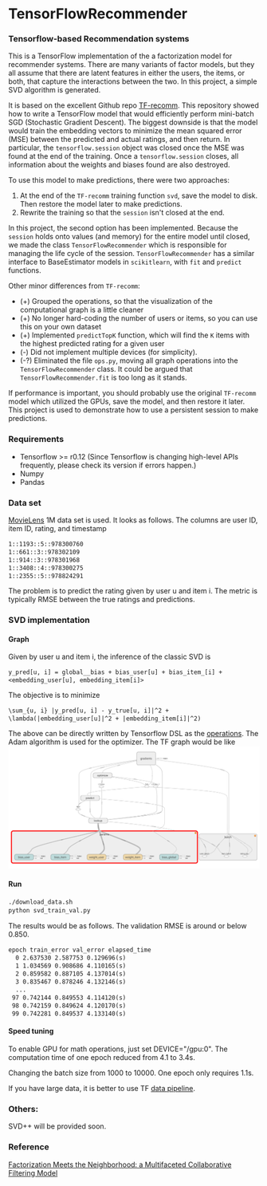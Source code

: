 # TensorFlowRecommender
### Tensorflow-based Recommendation systems

This is a TensorFlow implementation of the a factorization model for recommender systems. There are many variants of factor models, but they all assume that there are latent features in either the users, the items, or both, that capture the interactions between the two. In this project, a simple SVD algorithm is generated.

It is based on the excellent Github repo [TF-recomm](https://github.com/songgc/TF-recomm). This repository showed how to write a TensorFlow model that would efficiently perform mini-batch SGD (Stochastic Gradient Descent). The biggest downside is that the model would train the embedding vectors to minimize the mean squared error (MSE) between the predicted and actual ratings, and then return. In particular, the `tensorflow.session` object was closed once the MSE was found at the end of the training. Once a `tensorflow.session` closes, all information about the weights and biases found are also destroyed.

To use this model to make predictions, there were two approaches:

1. At the end of the `TF-recomm` training function `svd`, save the model to disk. Then restore the model later to make predictions.
2. Rewrite the training so that the `session` isn't closed at the end.

In this project, the second option has been implemented. Because the `session` holds onto values (and memory) for the entire model until closed, we made the class `TensorFlowRecommender` which is responsible  for managing the life cycle of the session. `TensorFlowRecommender` has a similar interface to BaseEstimator models in `scikitlearn`, with `fit` and `predict` functions.

Other minor differences from `TF-recomm`:
* (+) Grouped the operations, so that the visualization of the computational graph is a little cleaner
* (+) No longer hard-coding the number of users or items, so you can use this on your own dataset
* (+) Implemented `predictTopK` function, which will find the `K` items with the highest predicted rating for a given user
* (-) Did not implement multiple devices (for simplicity).
* (-?) Eliminated the file `ops.py`, moving all graph operations into the `TensorFlowRecommender` class. It could be argued that  `TensorFlowRecommender.fit` is too long as it stands.

If performance is important, you should probably use the original `TF-recomm` model which utilized the GPUs, save the model, and then restore it later. This project is used to demonstrate how to use a persistent session to make predictions.

### Requirements
* Tensorflow >= r0.12 (Since Tensorflow is changing high-level APIs frequently, please check its version if errors happen.)
* Numpy
* Pandas

### Data set
[MovieLens](http://grouplens.org/datasets/movielens/) 1M data set is used. It looks as follows. The columns are user ID, item ID, rating, and timestamp
```
1::1193::5::978300760
1::661::3::978302109
1::914::3::978301968
1::3408::4::978300275
1::2355::5::978824291
```
The problem is to predict the rating given by user u and item i. The metric is typically RMSE between the true ratings and predictions.

### SVD implementation

#### Graph
Given by user u and item i, the inference of the classic SVD is
```
y_pred[u, i] = global__bias + bias_user[u] + bias_item_[i] + <embedding_user[u], embedding_item[i]>
```
The objective is to minimize
```
\sum_{u, i} |y_pred[u, i] - y_true[u, i]|^2 + \lambda(|embedding_user[u]|^2 + |embedding_item[i]|^2)
```
The above can be directly written by Tensorflow DSL as the [operations](https://github.com/songgc/TF-recomm/blob/master/ops.py). The Adam algorithm is used for the optimizer. The TF graph would be like
![](doc/graph_tensorboard.png)

#### Run
```bash
./download_data.sh
python svd_train_val.py
```
The results would be as follows. The validation RMSE is around or below 0.850.
```
epoch train_error val_error elapsed_time
  0 2.637530 2.587753 0.129696(s)
  1 1.034569 0.908686 4.110165(s)
  2 0.859582 0.887105 4.137014(s)
  3 0.835467 0.878246 4.132146(s)
  ...
 97 0.742144 0.849553 4.114120(s)
 98 0.742159 0.849624 4.120170(s)
 99 0.742281 0.849537 4.133140(s)
```

#### Speed tuning
To enable GPU for math operations, just set DEVICE="/gpu:0". The computation time of one epoch reduced from 4.1 to 3.4s.

Changing the batch size from 1000 to 10000. One epoch only requires 1.1s.

If you have large data, it is better to use TF [data pipeline](https://www.tensorflow.org/versions/r0.8/how_tos/reading_data/index.html).

### Others:
SVD++ will be provided soon.

### Reference
[Factorization Meets the Neighborhood: a Multifaceted Collaborative Filtering Model](http://www.cs.rochester.edu/twiki/pub/Main/HarpSeminar/Factorization_Meets_the_Neighborhood-_a_Multifaceted_Collaborative_Filtering_Model.pdf)
